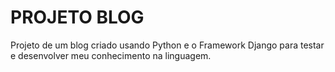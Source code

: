 # PROJETO BLOG 

Projeto de um blog criado usando Python e o Framework Django para testar e desenvolver meu conhecimento na linguagem.
